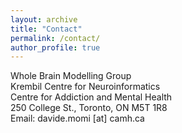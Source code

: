 ```yaml
---
layout: archive
title: "Contact"
permalink: /contact/
author_profile: true
---
```

Whole Brain Modelling Group<br>
Krembil Centre for Neuroinformatics<br>
Centre for Addiction and Mental Health<br>
250 College St., Toronto, ON M5T 1R8<br>
Email: davide.momi [at] camh.ca
